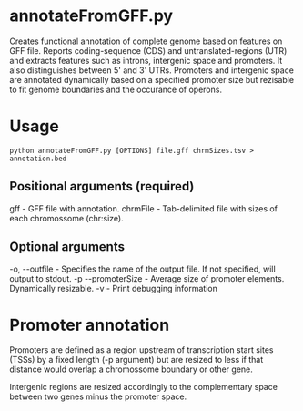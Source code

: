annotateFromGFF.py
=======

Creates functional annotation of complete genome based on features on GFF file.
Reports coding-sequence (CDS) and untranslated-regions (UTR) and extracts features such as introns, intergenic space and promoters. It also distinguishes between 5' and 3' UTRs.
Promoters and intergenic space are annotated dynamically based on a specified promoter size but rezisable to fit genome boundaries and the occurance of operons.

# Usage

`python annotateFromGFF.py [OPTIONS] file.gff chrmSizes.tsv > annotation.bed`

## Positional arguments (required)

gff - GFF file with annotation.
chrmFile - Tab-delimited file with sizes of each chromossome (chr:size).

## Optional arguments

-o, --outfile - Specifies the name of the output file. If not specified, will output to stdout.
-p --promoterSize - Average size of promoter elements. Dynamically resizable.
-v - Print debugging information

# Promoter annotation
Promoters are defined as a region upstream of transcription start sites (TSSs) by a fixed length (-p argument) but are resized to less if that distance would overlap a chromossome boundary or other gene.

Intergenic regions are resized accordingly to the complementary space between two genes minus the promoter space.

